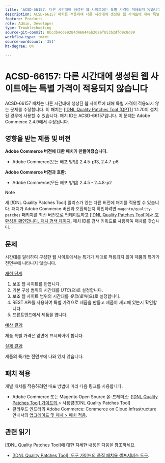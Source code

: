 ```yaml
---
title: 'ACSD-66157: 다른 시간대에 생성된 웹 사이트에는 특별 가격이 적용되지 않습니다'
description: ACSD-66157 패치를 적용하여 다른 시간대에 생성된 웹 사이트에 대해 특별 가격이 적용되지 않는 Adobe Commerce 문제를 수정합니다.
feature: Products
role: Admin, Developer
type: Troubleshooting
source-git-commit: 8bcdb4cce9284d46844ab207ef853b2dfd9c8d89
workflow-type: tm+mt
source-wordcount: '351'
ht-degree: 0%

---
```



# ACSD-66157: 다른 시간대에 생성된 웹 사이트에는 특별 가격이 적용되지 않습니다

ACSD-66157 패치는 다른 시간대에 생성된 웹 사이트에 대해 특별 가격이 적용되지 않는 문제를 수정합니다. 이 패치는 [[!DNL Quality Patches Tool (QPT)]](/help/tools/quality-patches-tool/quality-patches-tool-to-self-serve-quality-patches.md) 1.1.70이 설치된 경우에 사용할 수 있습니다. 패치 ID는 ACSD-66157입니다. 이 문제는 Adobe Commerce 2.4.9에서 수정됩니다.

## 영향을 받는 제품 및 버전

**Adobe Commerce 버전에 대한 패치가 만들어졌습니다.**

* Adobe Commerce(모든 배포 방법) 2.4.5-p13, 2.4.7-p6

**Adobe Commerce 버전과 호환:**

* Adobe Commerce(모든 배포 방법) 2.4.5 - 2.4.8-p2

>[!NOTE]
>
>새 [!DNL Quality Patches Tool] 릴리스가 있는 다른 버전에 패치를 적용할 수 있습니다. 패치가 Adobe Commerce 버전과 호환되는지 확인하려면 `magento/quality-patches` 패키지를 최신 버전으로 업데이트하고 [[!DNL Quality Patches Tool]에서 호환성을 확인합니다. 패치 검색 페이지](https://experienceleague.adobe.com/tools/commerce-quality-patches/index.html). 패치 ID를 검색 키워드로 사용하여 패치를 찾습니다.

## 문제

시간대를 달리하여 구성한 웹 사이트에서는 특가가 제대로 적용되지 않아 제품의 특가가 전면부에 나타나지 않습니다.

<u>재현 단계</u>:

1. 보조 웹 사이트를 만듭니다.
1. 기본 구성 범위의 시간대를 *UTC*(으)로 설정합니다.
1. 보조 웹 사이트 범위의 시간대를 *유럽/로마*(으)로 설정합니다.
1. REST API를 사용하여 특별 가격으로 제품을 만들고 제품이 재고에 있는지 확인합니다.
1. 프론트엔드에서 제품을 엽니다.

<u>예상 결과</u>:

제품 특별 가격은 앞면에 표시되어야 합니다.

<u>실제 결과</u>:

제품의 특가는 전면부에 나와 있지 않습니다.

## 패치 적용

개별 패치를 적용하려면 배포 방법에 따라 다음 링크를 사용합니다.

* Adobe Commerce 또는 Magento Open Source 온-프레미스: [[!DNL Quality Patches Tool]  가이드의 ](/help/tools/quality-patches-tool/usage.md)> 사용량[!DNL Quality Patches Tool]
* 클라우드 인프라의 Adobe Commerce: Commerce on Cloud Infrastructure 안내서의 [업그레이드 및 패치 > 패치 적용](https://experienceleague.adobe.com/docs/commerce-cloud-service/user-guide/develop/upgrade/apply-patches.html).

## 관련 읽기

[!DNL Quality Patches Tool]에 대한 자세한 내용은 다음을 참조하세요.

* [[!DNL Quality Patches Tool]: 도구 가이드의 품질 패치용 셀프서비스 도구](/help/tools/quality-patches-tool/quality-patches-tool-to-self-serve-quality-patches.md).
